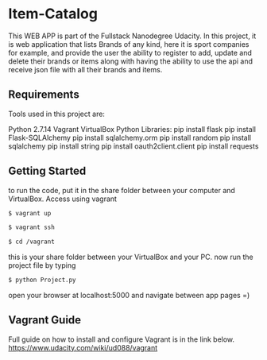 # Item-Catalog

This WEB APP is part of the Fullstack Nanodegree Udacity. In this project, it is web application that lists Brands of any kind, here it is sport companies for example, and provide the user the ability to register to add, update and delete their brands or items along with having the ability to use the api and receive json file with all their brands and items.
## Requirements
Tools used in this project are:

Python 2.7.14 
Vagrant
VirtualBox Python Libraries:
pip install flask
pip install Flask-SQLAlchemy
pip install sqlalchemy.orm
pip install random
pip install sqlalchemy
pip install string
pip install oauth2client.client
pip install requests

## Getting Started
to run the code, put it in the share folder between your computer and VirtualBox. Access using vagrant 

```sh
$ vagrant up
```
```sh
$ vagrant ssh
```
```sh
$ cd /vagrant
```
this is your share folder between your VirtualBox and your PC.
now run the project file by typing 
```sh
$ python Project.py
```
open your browser at localhost:5000
and navigate between app pages =)

## Vagrant Guide
Full guide on how to install and configure Vagrant is in the link below.
https://www.udacity.com/wiki/ud088/vagrant




